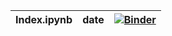 |Index.ipynb| date  |[![Binder](https://mybinder.org/badge_logo.svg)](https://mybinder.org/v2/gh/odairjosebellini/awk/main)|
|---|---|---|
